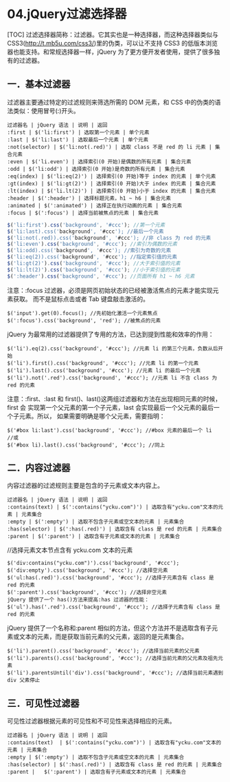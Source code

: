 # 04.jQuery过滤选择器
[TOC]
过滤选择器简称：过滤器。它其实也是一种选择器，而这种选择器类似与 CSS3(http://t.mb5u.com/css3/)里的伪类，可以让不支持 CSS3 的低版本浏览器也能支持。和常规选择器一样，jQuery 为了更方便开发者使用，提供了很多独有的过滤器。

## 一．基本过滤器
过滤器主要通过特定的过滤规则来筛选所需的 DOM 元素，和 CSS 中的伪类的语法类似：使用冒号(:)开头。
```table
过滤器名 | jQuery 语法 | 说明 | 返回
:first | $('li:first') | 选取第一个元素 | 单个元素
:last | $('li:last') | 选取最后一个元素 | 单个元素
:not(selector) | $('li:not(.red)') | 选取 class 不是 red 的 li 元素 | 集合元素
:even | $('li.even') | 选择索引(0 开始)是偶数的所有元素 | 集合元素
:odd | $('li:odd') | 选择索引(0 开始)是奇数的所有元素 | 集合元素
:eq(index) | $('li:eq(2)') | 选择索引(0 开始)等于 index 的元素 | 单个元素
:gt(index) | $('li:gt(2)') | 选择索引(0 开始)大于 index 的元素 | 集合元素
:lt(index) | $('li.lt(2)') | 选择索引(0 开始)小于 index 的元素 | 集合元素
:header | $(':header') | 选择标题元素，h1 ~ h6 | 集合元素
:animated | $(':animated') | 选择正在执行动画的元素 | 集合元素
:focus | $(':focus') | 选择当前被焦点的元素 | 集合元素
```
```javascript
$('li:first').css('background', '#ccc'); //第一个元素
$('li:last).css('background', '#ccc'); //最后一个元素
$('li:not(.red)).css('background', '#ccc'); //非 class 为 red 的元素
$('li:even').css('background', '#ccc'); //索引为偶数的元素
$('li:odd).css('background', '#ccc'); //索引为奇数的元素
$('li:eq(2)).css('background', '#ccc'); //指定索引值的元素
$('li:gt(2)').css('background', '#ccc'); //大于索引值的元素
$('li:lt(2)').css('background', '#ccc'); //小于索引值的元素
$(':header').css('background', '#ccc'); //页面所有 h1 ~ h6 元素
```
注意：:focus 过滤器，必须是网页初始状态的已经被激活焦点的元素才能实现元素获取。
而不是鼠标点击或者 Tab 键盘敲击激活的。
```
$('input').get(0).focus(); //先初始化激活一个元素焦点
$(':focus').css('background', 'red'); //被焦点的元素
```
jQuery 为最常用的过滤器提供了专用的方法，已达到提到性能和效率的作用：
```
$('li').eq(2).css('background', '#ccc'); //元素 li 的第三个元素，负数从后开始
$('li').first().css('background', '#ccc'); //元素 li 的第一个元素
$('li').last().css('background', '#ccc'); //元素 li 的最后一个元素
$('li').not('.red').css('background', '#ccc'); //元素 li 不含 class 为 red 的元素
```
注意：:first、:last 和 first()、last()这两组过滤器和方法在出现相同元素的时候，first 会
实现第一个父元素的第一个子元素，last 会实现最后一个父元素的最后一个子元素。所以，
如果需要明确是哪个父元素，需要指明：
```
$('#box li:last').css('background', '#ccc'); //#box 元素的最后一个 li
//或
$('#box li).last().css('background', '#ccc'); //同上
```
## 二．内容过滤器
内容过滤器的过滤规则主要是包含的子元素或文本内容上。
```table
过滤器名 | jQuery 语法 | 说明 | 返回
:contains(text) | $(':contains("ycku.com")') | 选取含有"ycku.com"文本的元素 | 元素集合
:empty | $(':empty') | 选取不包含子元素或空文本的元素 | 元素集合
:has(selector) | $(':has(.red)') | 选取含有 class 是 red 的元素 | 元素集合
:parent | $(':parent') | 选取含有子元素或文本的元素 | 元素集合
```
//选择元素文本节点含有 ycku.com 文本的元素
```
$('div:contains("ycku.com")').css('background', '#ccc');
$('div:empty').css('background', '#ccc'); //选择空元素
$('ul:has(.red)').css('background', '#ccc'); //选择子元素含有 class 是 red 的元素
$(':parent').css('background', '#ccc'); //选择非空元素
jQuery 提供了一个 has()方法来提高:has 过滤器的性能：
$('ul').has('.red').css('background', '#ccc'); //选择子元素含有 class 是 red 的元素
```
jQuery 提供了一个名称和:parent 相似的方法，但这个方法并不是选取含有子元素或文本的元素，而是获取当前元素的父元素，返回的是元素集合。
```
$('li').parent().css('background', '#ccc'); //选择当前元素的父元素
$('li').parents().css('background', '#ccc'); //选择当前元素的父元素及祖先元素
$('li').parentsUntil('div').css('background', '#ccc'); //选择当前元素遇到 div 父素停止

```
## 三．可见性过滤器
可见性过滤器根据元素的可见性和不可见性来选择相应的元素。
```table
过滤器名 | jQuery 语法 | 说明 | 返回
:contains(text)	 | $(':contains("ycku.com")') | 选取含有"ycku.com"文本的元素 | 元素集合
:empty | $(':empty') | 选取不包含子元素或空文本的元素 | 元素集合
:has(selector) | $(':has(.red)') | 选取含有 class 是 red 的元素 | 元素集合
:parent | 	$(':parent') | 选取含有子元素或文本的元素 | 元素集合
```
